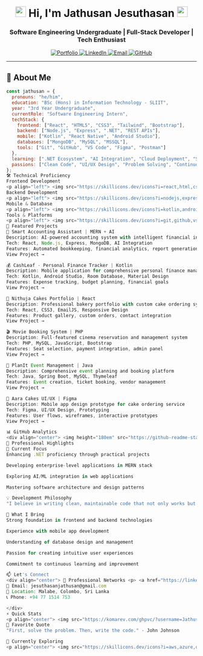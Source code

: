 <h1 align="center">
  <img src="https://media.giphy.com/media/hvRJCLFzcasrR4ia7z/giphy.gif" width="28">
  Hi, I'm Jathusan Jesuthasan
  <img src="https://media.giphy.com/media/hvRJCLFzcasrR4ia7z/giphy.gif" width="28">
</h1>
<h3 align="center">Software Engineering Undergraduate | Full-Stack Developer | Tech Enthusiast</h3>

<p align="center">
  <a href="https://my-portfolio-chi-six-14.vercel.app/">
    <img src="https://img.shields.io/badge/Portfolio-%23000000.svg?style=for-the-badge&logo=react&logoColor=white" alt="Portfolio">
  </a>
  <a href="https://linkedin.com/in/jathusan">
    <img src="https://img.shields.io/badge/LinkedIn-%230077B5.svg?style=for-the-badge&logo=linkedin&logoColor=white" alt="LinkedIn">
  </a>
  <a href="mailto:jesuthasanjathusan@gmail.com">
    <img src="https://img.shields.io/badge/Email-D14836?style=for-the-badge&logo=gmail&logoColor=white" alt="Email">
  </a>
  <a href="https://github.com/Jathusan-Jesuthasan">
    <img src="https://img.shields.io/badge/GitHub-%23181717.svg?style=for-the-badge&logo=github&logoColor=white" alt="GitHub">
  </a>
</p>

---

## 🚀 About Me

```javascript
const jathusan = {
  pronouns: "he/him",
  education: "BSc (Hons) in Information Technology - SLIIT",
  year: "3rd Year Undergraduate",
  currentRole: "Software Engineering Intern",
  techStack: {
    frontend: ["React", "HTML5", "CSS3", "Tailwind", "Bootstrap"],
    backend: ["Node.js", "Express", ".NET", "REST APIs"],
    mobile: ["Kotlin", "React Native", "Android Studio"],
    databases: ["MongoDB", "MySQL", "MSSQL"],
    tools: ["Git", "GitHub", "VS Code", "Figma", "Postman"]
  },
  learning: [".NET Ecosystem", "AI Integration", "Cloud Deployment", "System Design"],
  passions: ["Clean Code", "UI/UX Design", "Problem Solving", "Continuous Learning"]
};
🛠️ Technical Proficiency
Frontend Development
<p align="left"> <img src="https://skillicons.dev/icons?i=react,html,css,tailwind,bootstrap" alt="Frontend Technologies" /> </p>
Backend Development
<p align="left"> <img src="https://skillicons.dev/icons?i=nodejs,express,dotnet,postman" alt="Backend Technologies" /> </p>
Mobile & Database
<p align="left"> <img src="https://skillicons.dev/icons?i=kotlin,androidstudio,mongodb,mysql" alt="Mobile & Database Technologies" /> </p>
Tools & Platforms
<p align="left"> <img src="https://skillicons.dev/icons?i=git,github,vscode,figma,visualstudio" alt="Tools & Platforms" /> </p>
💼 Featured Projects
🤖 Smart Accounting Assistant | MERN + AI
Description: AI-powered accounting system with intelligent financial insights
Tech: React, Node.js, Express, MongoDB, AI Integration
Features: Automated bookkeeping, financial analytics, report generation
View Project →

💰 CashLeaf - Personal Finance Tracker | Kotlin
Description: Mobile application for comprehensive personal finance management
Tech: Kotlin, Android Studio, Room Database, Material Design
Features: Expense tracking, budget planning, financial goals
View Project →

🎂 Nithuja Cakes Portfolio | React
Description: Professional bakery portfolio with custom cake ordering system
Tech: React, CSS3, EmailJS, Responsive Design
Features: Product gallery, custom orders, contact integration
View Project →

🎬 Movie Booking System | PHP
Description: Full-featured cinema reservation and management system
Tech: PHP, MySQL, JavaScript, Bootstrap
Features: Seat selection, payment integration, admin panel
View Project →

📅 PlanIt Event Management | Java
Description: Comprehensive event planning and booking platform
Tech: Java, Spring Boot, MySQL, Thymeleaf
Features: Event creation, ticket booking, vendor management
View Project →

🎨 Aara Cakes UI/UX | Figma
Description: Mobile app design prototype for cake ordering service
Tech: Figma, UI/UX Design, Prototyping
Features: User flows, wireframes, interactive prototypes
View Project →

📊 GitHub Analytics
<div align="center"> <img height="180em" src="https://github-readme-stats.vercel.app/api?username=Jathusan-Jesuthasan&show_icons=true&theme=radical&hide_border=true&include_all_commits=true&count_private=true" alt="GitHub Stats" /> <img height="180em" src="https://github-readme-stats.vercel.app/api/top-langs/?username=Jathusan-Jesuthasan&layout=compact&theme=radical&hide_border=true" alt="Top Languages" /> <img src="https://github-readme-streak-stats.herokuapp.com/?user=Jathusan-Jesuthasan&theme=radical&hide_border=true" alt="GitHub Streak" /> <img src="https://github-profile-trophy.vercel.app/?username=Jathusan-Jesuthasan&theme=radical&margin-w=15&margin-h=15&no-bg=true&no-frame=true" alt="GitHub Trophies" /> </div>
🌟 Professional Highlights
🎯 Current Focus
Enhancing .NET proficiency through practical projects

Developing enterprise-level applications in MERN stack

Exploring AI/ML integration in web applications

Mastering software architecture and design patterns

💡 Development Philosophy
"I believe in writing clean, maintainable code that not only works but tells a story. Every project is an opportunity to learn, innovate, and create value."

🚀 What I Bring
Strong foundation in frontend and backend technologies

Experience with mobile app development

Understanding of database design and management

Passion for creating intuitive user experiences

Commitment to continuous learning and improvement

📫 Let's Connect
<div align="center"> 💼 Professional Networks <p> <a href="https://linkedin.com/in/jathusan"> <img src="https://img.shields.io/badge/LinkedIn-0A66C2?style=for-the-badge&logo=linkedin&logoColor=white" alt="LinkedIn"> </a> <a href="https://my-portfolio-chi-six-14.vercel.app/"> <img src="https://img.shields.io/badge/Portfolio-000000?style=for-the-badge&logo=react&logoColor=white" alt="Portfolio"> </a> </p>
📧 Email: jesuthasanjathusan@gmail.com
📍 Location: Malabe, Colombo, Sri Lanka
📞 Phone: +94 77 1514 753

</div>
⚡ Quick Stats
<p align="center"> <img src="https://komarev.com/ghpvc/?username=Jathusan-Jesuthasan&color=blueviolet&style=flat-square" alt="Profile Views" /> </p>
📝 Favorite Quote
"First, solve the problem. Then, write the code." - John Johnson

🎯 Currently Exploring
<p align="center"> <img src="https://skillicons.dev/icons?i=aws,azure,docker,kubernetes" alt="Currently Learning" /> </p> <div align="center"> <img src="https://readme-typing-svg.demolab.com?font=Fira+Code&weight=600&size=22&duration=4000&pause=1000&color=7C3AED&center=true&vCenter=true&width=435&lines=Full-Stack+Developer;Problem+Solver;Continuous+Learner;Clean+Code+Advocate" alt="Typing SVG" /> </div> ```
